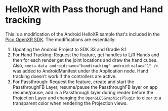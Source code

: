 # HelloXR with Pass thorugh and Hand tracking
This is a modification of the Android HelloXR sample that's included in the [Pico OpenXR SDK](https://developer-global.pico-interactive.com/sdk?platformId=3).
The modifications are essentially:
1. Updating the Android Project to SDK 33 and Gradle 8.1
2. For Hand Tracking: Request the feature, get handles to L/R Hands and then for each render get the joint locations and draw the hand cubes. Also, `<meta-data android:name="handtracking" android:value="1" />` was added to AndroidManifest under the Application node. Hand tracking doesn't work if the controllers are active.
3. For Passthrough: Request the feature, create and start the PassthroughFB Layer, resume/pause the PassthroughFB layer on app resume/pause, add in a Passthrough layer during render before the Projection Layer and changing the `OpenGLESGraphicsPlugin` to clear to a transparent color when rendering the Projection views.
